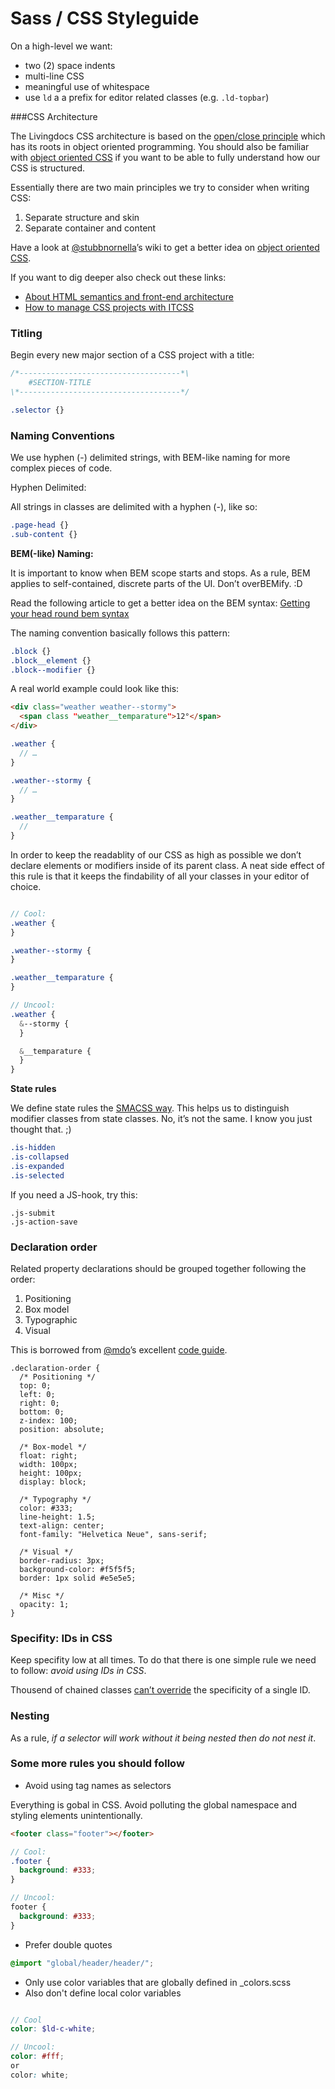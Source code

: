 # Sass / CSS Styleguide

On a high-level we want:

- two (2) space indents
- multi-line CSS
- meaningful use of whitespace
- use `ld` a a prefix for editor related classes (e.g. `.ld-topbar`)

###CSS Architecture

The Livingdocs CSS architecture is based on the [open/close principle](http://csswizardry.com/2012/06/the-open-closed-principle-applied-to-css/) which has its roots in object oriented programming. You should also be familiar with [object oriented CSS](https://github.com/stubbornella/oocss/wiki) if you want to be able to fully understand how our CSS is structured. 

Essentially there are two main principles we try to consider when writing CSS:

1. Separate structure and skin
2. Separate container and content

Have a look at [@stubbnornella](https://twitter.com/stubbornella)’s wiki to get a better idea on [object oriented CSS](https://github.com/stubbornella/oocss/wiki).

If you want to dig deeper also check out these links: 

* [About HTML semantics and front-end architecture](http://nicolasgallagher.com/about-html-semantics-front-end-architecture/)
* [How to manage CSS projects with ITCSS](https://www.youtube.com/watch?v=hz76JIU_xB0)


### Titling

Begin every new major section of a CSS project with a title:

```scss
/*------------------------------------*\
    #SECTION-TITLE
\*------------------------------------*/

.selector {}
```



### Naming Conventions

We use hyphen (-) delimited strings, with BEM-like naming for more complex pieces of code.

Hyphen Delimited:

All strings in classes are delimited with a hyphen (-), like so:

```scss
.page-head {}
.sub-content {}
```

**BEM(-like) Naming:**

It is important to know when BEM scope starts and stops. As a rule, BEM applies to self-contained, discrete parts of the UI. Don’t overBEMify. :D

Read the following article to get a better idea on the BEM syntax: [Getting your head round bem syntax](http://csswizardry.com/2013/01/mindbemding-getting-your-head-round-bem-syntax/)

The naming convention basically follows this pattern:

```scss
.block {}
.block__element {}
.block--modifier {}
```

A real world example could look like this:

```html
<div class="weather weather--stormy">
  <span class "weather__temparature">12°</span>
</div>
```

```scss
.weather {
  // …
}

.weather--stormy {
  // …
}

.weather__temparature {
  //
}
```

In order to keep the readablity of our CSS as high as possible we don’t declare elements or modifiers inside of its parent class. A neat side effect of this rule is that it keeps the findability of all your classes in your editor of choice.

```scss

// Cool:
.weather {
}

.weather--stormy {
}

.weather__temparature {
}

// Uncool:
.weather {
  &--stormy {
  }

  &__temparature {
  }
}


```

**State rules**

We define state rules the [SMACSS way](https://smacss.com/book/type-state). This helps us to distinguish modifier classes from state classes. No, it’s not the same. I know you just thought that. ;)

```scss
.is-hidden
.is-collapsed
.is-expanded
.is-selected
```

If you need a JS-hook, try this:

```
.js-submit
.js-action-save
```


### Declaration order

Related property declarations should be grouped together following the order:

1. Positioning
2. Box model
3. Typographic
4. Visual

This is borrowed from [@mdo](https://twitter.com/mdo)’s excellent [code guide](http://codeguide.co/#css-declaration-order).

```
.declaration-order {
  /* Positioning */
  top: 0;
  left: 0;
  right: 0;
  bottom: 0;
  z-index: 100;
  position: absolute;

  /* Box-model */
  float: right;
  width: 100px;
  height: 100px;
  display: block;

  /* Typography */
  color: #333;
  line-height: 1.5;
  text-align: center;
  font-family: "Helvetica Neue", sans-serif;

  /* Visual */
  border-radius: 3px;
  background-color: #f5f5f5;
  border: 1px solid #e5e5e5;

  /* Misc */
  opacity: 1;
}
```

### Specifity: IDs in CSS

Keep specifity low at all times. To do that there is one simple rule we need to follow: *avoid using IDs in CSS*.

Thousend of chained classes [can’t override](http://jsfiddle.net/0yb7rque/) the specificity of a single ID. 

### Nesting

As a rule, *if a selector will work without it being nested then do not nest it*. 

### Some more rules you should follow

- Avoid using tag names as selectors

Everything is gobal in CSS. Avoid polluting the global namespace and styling elements unintentionally.

```html
<footer class="footer"></footer>
```

```scss
// Cool:
.footer {
  background: #333;
}

// Uncool:
footer {
  background: #333;
}
```


- Prefer double quotes

```scss
@import "global/header/header/";
```


- Only use color variables that are globally defined in _colors.scss
- Also don't define local color variables

```scss

// Cool
color: $ld-c-white;

// Uncool:
color: #fff;
or 
color: white;
```